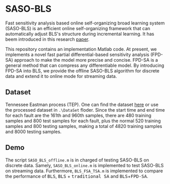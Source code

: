 # SASO-BLS

Fast sensitivity analysis based online self-organizing broad learning system (SASO-BLS) is an efficient online self-organizing framework that can automatically adjust BLS's structure during incremental learning. It has beem introduced in this research [paper](https://www.baidu.com/).

This repository contains an implementation Matlab code. At present, we implements a novel fast partial differential-based sensitivity analysis (FPD-SA) approach to make the model more precise and concise. FPD-SA is a general method that can compress any differentiable model. By introducing FPD-SA into BLS, we provide the offline SASO-BLS algorithm for discrete data and extend it to online mode for streaming data.

## Dataset

Tennessee Eastman process (TEP). One can find the dataset [here](https://github.com/YKatser/CPDE/tree/master/TEP_data) or use the processed dataset in `.\DataSet` floder. Since the start time and end time  for each fault are the 161th and 960th samples, there are 480  training samples and 800 test samples for each fault, plus the  normal 520 training samples and 800 testing samples, making  a total of 4820 training samples and 8000 testing samples.

## Demo

The script `SASO_BLS_offline.m` is in charged of testing SASO-BLS on discrete data. Samely, `SASO_BLS_online.m` is implemented to test SASO-BLS on streaming data. Furthermore, `BLS_FSA_TSA.m` is implemented to compare the performance of <kbd>BLS</kbd>, <kbd>BLS</kbd> + <kbd>traditional SA</kbd> and <kbd>BLS</kbd>+<kbd>FPD-SA</kbd>.
